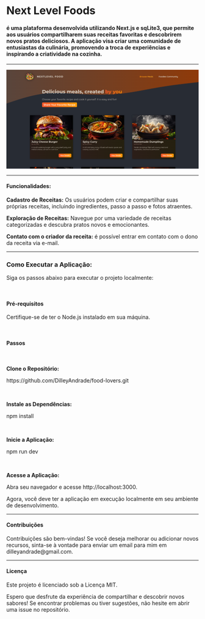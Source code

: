 <h1>Next Level Foods</h1>
<h4>
    é uma plataforma desenvolvida utilizando Next.js e sqLite3, que permite aos usuários compartilharem suas receitas favoritas e descobrirem novos pratos deliciosos. A aplicação visa criar uma comunidade de entusiastas da culinária, promovendo a troca de experiências e inspirando a criatividade na cozinha.
</h4>
<hr/>
<img src="./public/images/thumb.png">

<hr/>

<h4>Funcionalidades:</h4>
<p><strong>Cadastro de Receitas:</strong> Os usuários podem criar e compartilhar suas próprias receitas, incluindo ingredientes, passo a passo e fotos atraentes.</p>
<p><strong>Exploração de Receitas:</strong> Navegue por uma variedade de receitas categorizadas e descubra pratos novos e emocionantes.</p>
<p><strong>Contato com o criador da receita:</strong> é possível entrar em contato com o dono da receita via e-mail.</p>

<hr/>

<h3>Como Executar a Aplicação:</h3>
<p>Siga os passos abaixo para executar o projeto localmente:</p>

<br/>

<h4>Pré-requisitos</h4>
<p>Certifique-se de ter o Node.js instalado em sua máquina.</p>

<br/>

<h4>Passos</h4>

<br/>

<p><strong>Clone o Repositório:</strong></p>
<p>https://github.com/DilleyAndrade/food-lovers.git</p>

<br/>

<p><strong>Instale as Dependências:</strong></p>
<p>npm install</p>

<br/>

<p><strong>Inicie a Aplicação:</strong></p>
<p>npm run dev</p>

<br/>

<p><strong>Acesse a Aplicação:</strong></p>
<p>Abra seu navegador e acesse http://localhost:3000.</p>
<p>Agora, você deve ter a aplicação em execução localmente em seu ambiente de desenvolvimento.</p>

<hr/>

<h4>Contribuições</h4>
<p>
  Contribuições são bem-vindas! Se você deseja melhorar ou adicionar novos recursos, sinta-se à vontade para enviar um email para mim em dilleyandrade@gmail.com.
</p>

<hr/>

<h4>Licença</h4>
<p>Este projeto é licenciado sob a Licença MIT.</p>


<p>Espero que desfrute da experiência de compartilhar e descobrir novos sabores! Se encontrar problemas ou tiver sugestões, não hesite em abrir uma issue no repositório.</p>
